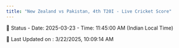 ```yaml
---
title: "New Zealand vs Pakistan, 4th T20I - Live Cricket Score"
--- 
```


📑 Status - Date: 2025-03-23 - Time: 11:45:00 AM (Indian Local Time)

📝 Last Updated on : 3/22/2025, 10:09:14 AM  


